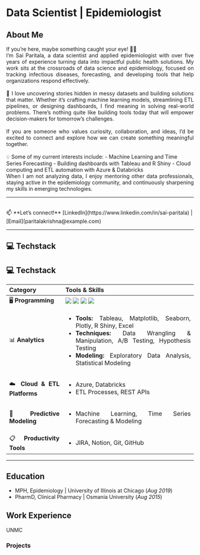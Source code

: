 # Data Scientist | Epidemiologist

## About Me

<div align="justify">
If you’re here, maybe something caught your eye! 👋🏾

<br>
I’m Sai Paritala, a data scientist and applied epidemiologist with over five years of experience turning data into impactful public health solutions. My work sits at the crossroads of data science and epidemiology, focused on tracking infectious diseases, forecasting, and developing tools that help organizations respond effectively.
<br>

<br>
🔎 I love uncovering stories hidden in messy datasets and building solutions that matter. Whether it’s crafting machine learning models, streamlining ETL pipelines, or designing dashboards, I find meaning in solving real-world problems. There’s nothing quite like building tools today that will empower decision-makers for tomorrow’s challenges.
<br>

<br>
If you are someone who values curiosity, collaboration, and ideas, I’d be excited to connect and explore how we can create something meaningful together.
</div>
<br>
💡 Some of my current interests include:
- Machine Learning and Time Series Forecasting
- Building dashboards with Tableau and R Shiny
- Cloud computing and ETL automation with Azure & Databricks

<div align="justify">
When I am not analyzing data, I enjoy mentoring other data professionals, staying active in the epidemiology community, and continuously sharpening my skills in emerging technologies.
</div>

---

<br>
📫 **Let’s connect!**  
[LinkedIn](https://www.linkedin.com/in/sai-paritala) | [Email](paritalakrishna@example.com)
<br>


---

## 💻 Techstack

## 💻 Techstack

<table>
  <thead>
    <tr>
      <th style="text-align:justify; width: 30%;">Category</th>
      <th style="text-align:justify; width: 70%;">Tools & Skills</th>
    </tr>
  </thead>
  <tbody>
    <tr>
      <td style="text-align:justify;">🖥️ <b>Programming</b></td>
      <td>
        <img src="https://img.shields.io/badge/Python-3776AB?style=for-the-badge&logo=python&logoColor=white" />
        <img src="https://img.shields.io/badge/R-276DC3?style=for-the-badge&logo=r&logoColor=white" />
        <img src="https://img.shields.io/badge/SAS-2E8B57?style=for-the-badge&logoColor=white" />
        <img src="https://img.shields.io/badge/SQL-4169E1?style=for-the-badge&logoColor=white" />
      </td>
    </tr>
    <tr>
      <td style="text-align:justify;">📊 <b>Analytics</b></td>
      <td>
        <div align="justify">
          <ul>
            <li><b>Tools:</b> Tableau, Matplotlib, Seaborn, Plotly, R Shiny, Excel</li>
            <li><b>Techniques:</b> Data Wrangling & Manipulation, A/B Testing, Hypothesis Testing</li>
            <li><b>Modeling:</b> Exploratory Data Analysis, Statistical Modeling</li>
          </ul>
        </div>
      </td>
    </tr>
    <tr>
      <td style="text-align:justify;">☁️ <b>Cloud & ETL Platforms</b></td>
      <td>
        <div align="justify">
          <ul>
            <li>Azure, Databricks</li>
            <li>ETL Processes, REST APIs</li>
          </ul>
        </div>
      </td>
    </tr>
    <tr>
      <td style="text-align:justify;">🤖 <b>Predictive Modeling</b></td>
      <td>
        <div align="justify">
          <ul>
            <li>Machine Learning, Time Series Forecasting & Modeling</li>
          </ul>
        </div>
      </td>
    </tr>
    <tr>
      <td style="text-align:justify;">📋 <b>Productivity Tools</b></td>
      <td>
        <div align="justify">
          <ul>
            <li>JIRA, Notion, Git, GitHub</li>
          </ul>
        </div>
      </td>
    </tr>
  </tbody>
</table>

---

## Education
- MPH, Epidemiology | University of Illinois at Chicago (_Aug 2019_)
- PharmD, Clinical Pharmacy | Osmania University (_Aug 2015_)

## Work Experience
UNMC

### Projects

